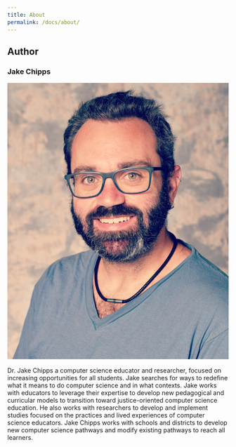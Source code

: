 ```yaml
---
title: About
permalink: /docs/about/
---
```


## Author

### Jake Chipps
![jake chipps](../_docs/images/chipps.jpg)

Dr. Jake Chipps a computer science educator and researcher, focused on increasing opportunities for all students. Jake searches for ways to redefine what it means to do computer science and in what contexts. Jake works with educators to leverage their expertise to develop new pedagogical and curricular models to transition toward justice-oriented computer science education. He also works with researchers to develop and implement studies focused on the practices and lived experiences of computer science educators. Jake Chipps works with schools and districts to develop new computer science pathways and modify existing pathways to reach all learners.
